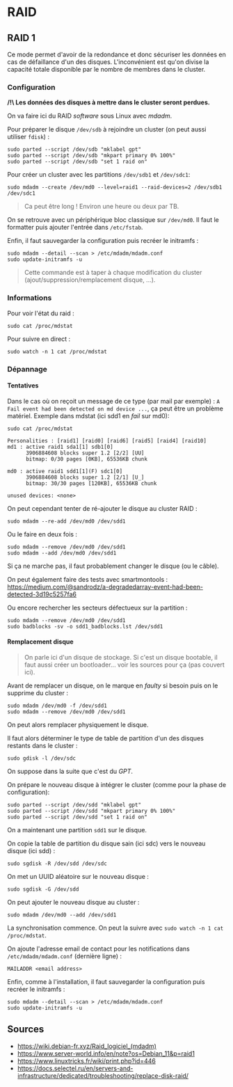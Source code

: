 # RAID

## RAID 1

Ce mode permet d'avoir de la redondance et donc sécuriser les données en cas de
défaillance d'un des disques. L'inconvénient est qu'on divise la capacité
totale disponible par le nombre de membres dans le cluster.

### Configuration

**/!\\ Les données des disques à mettre dans le cluster seront perdues.**

On va faire ici du RAID *software* sous Linux avec *mdadm*.

Pour préparer le disque `/dev/sdb` à rejoindre un cluster (on peut aussi
utiliser `fdisk`) :
```
sudo parted --script /dev/sdb "mklabel gpt"
sudo parted --script /dev/sdb "mkpart primary 0% 100%"
sudo parted --script /dev/sdb "set 1 raid on"
```

Pour créer un cluster avec les partitions `/dev/sdb1` et `/dev/sdc1`:
```
sudo mdadm --create /dev/md0 --level=raid1 --raid-devices=2 /dev/sdb1 /dev/sdc1
```

> Ca peut être long ! Environ une heure ou deux par TB.

On se retrouve avec un périphérique bloc classique sur `/dev/md0`. Il faut le
formatter puis ajouter l'entrée dans `/etc/fstab`.

Enfin, il faut sauvegarder la configuration puis recréer le initramfs :
```
sudo mdadm --detail --scan > /etc/mdadm/mdadm.conf
sudo update-initramfs -u
```

> Cette commande est à taper à chaque modification du cluster
> (ajout/suppression/remplacement disque, ...).

### Informations

Pour voir l'état du raid :
```
sudo cat /proc/mdstat
```

Pour suivre en direct :
```
sudo watch -n 1 cat /proc/mdstat
```

### Dépannage

#### Tentatives

Dans le cas où on reçoit un message de ce type (par mail par exemple) :
`A Fail event had been detected on md device ...`, ça peut être un problème 
matériel. Exemple dans mdstat (ici sdd1 en *fail* sur md0):
```
sudo cat /proc/mdstat

Personalities : [raid1] [raid0] [raid6] [raid5] [raid4] [raid10]
md1 : active raid1 sda1[1] sdb1[0]
      3906884608 blocks super 1.2 [2/2] [UU]
      bitmap: 0/30 pages [0KB], 65536KB chunk

md0 : active raid1 sdd1[1](F) sdc1[0]
      3906884608 blocks super 1.2 [2/1] [U_]
      bitmap: 30/30 pages [120KB], 65536KB chunk

unused devices: <none>
```

On peut cependant tenter de ré-ajouter le disque au cluster RAID :
```
sudo mdadm --re-add /dev/md0 /dev/sdd1
```

Ou le faire en deux fois :
```
sudo mdadm --remove /dev/md0 /dev/sdd1
sudo mdadm --add /dev/md0 /dev/sdd1
```

Si ça ne marche pas, il faut probablement changer le disque (ou le câble).

On peut également faire des tests avec smartmontools :
<https://medium.com/@sandrodz/a-degradedarray-event-had-been-detected-3d19c5257fa6>

Ou encore rechercher les secteurs défectueux sur la partition :
```
sudo mdadm --remove /dev/md0 /dev/sdd1
sudo badblocks -sv -o sdd1_badblocks.lst /dev/sdd1
```

#### Remplacement disque

> On parle ici d'un disque de stockage. Si c'est un disque bootable, il faut 
> aussi créer un bootloader... voir les sources pour ça (pas couvert ici).

Avant de remplacer un disque, on le marque en *faulty* si besoin puis on le 
supprime du cluster :
```
sudo mdadm /dev/md0 -f /dev/sdd1
sudo mdadm --remove /dev/md0 /dev/sdd1
```

On peut alors remplacer physiquement le disque.

Il faut alors déterminer le type de table de partition d'un des disques 
restants dans le cluster :
```
sudo gdisk -l /dev/sdc
```

On suppose dans la suite que c'est du *GPT*.

On prépare le nouveau disque à intégrer le cluster (comme pour la phase de configuration):
```
sudo parted --script /dev/sdd "mklabel gpt"
sudo parted --script /dev/sdd "mkpart primary 0% 100%"
sudo parted --script /dev/sdd "set 1 raid on"
```

On a maintenant une partition `sdd1` sur le disque.

On copie la table de partition du disque sain (ici sdc) vers le nouveau 
disque (ici sdd) :
```
sudo sgdisk -R /dev/sdd /dev/sdc
```

On met un UUID aléatoire sur le nouveau disque :
```
sudo sgdisk -G /dev/sdd
```

On peut ajouter le nouveau disque au cluster :
```
sudo mdadm /dev/md0 --add /dev/sdd1
```

La synchronisation commence. On peut la suivre avec `sudo watch -n 1 cat /proc/mdstat`.

On ajoute l'adresse email de contact pour les notifications dans 
`/etc/mdadm/mdadm.conf` (dernière ligne) :
```
MAILADDR <email address>
```

Enfin, comme à l'installation, il faut sauvegarder la configuration puis 
recréer le initramfs :
```
sudo mdadm --detail --scan > /etc/mdadm/mdadm.conf
sudo update-initramfs -u
```

## Sources

- <https://wiki.debian-fr.xyz/Raid_logiciel_(mdadm)>
- <https://www.server-world.info/en/note?os=Debian_11&p=raid1>
- <https://www.linuxtricks.fr/wiki/print.php?id=446>
- <https://docs.selectel.ru/en/servers-and-infrastructure/dedicated/troubleshooting/replace-disk-raid/>
